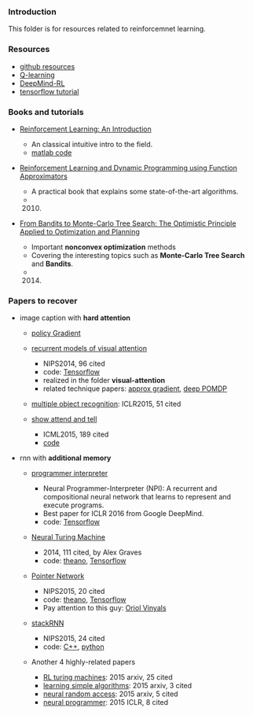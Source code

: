 ### Introduction
This folder is for resources related to reinforcemnet learning. 

### Resources
- [github resources][1]
- [Q-learning][2]
- [DeepMind-RL][3]
- [tensorflow tutorial][4]

### Books and tutorials
- [Reinforcement Learning: An Introduction][5]
	- An classical intuitive intro to the field. 
	- [matlab code][6]

- [Reinforcement Learning and Dynamic Programming using Function Approximators][7]
	- A practical book that explains some state-of-the-art algorithms. 
	- 2010.

- [From Bandits to Monte-Carlo Tree Search: The Optimistic Principle Applied to Optimization and Planning][8]
	- Important **nonconvex optimization** methods 
	- Covering the interesting topics such as **Monte-Carlo Tree Search** and **Bandits**.
	- 2014.

### Papers to recover
- image caption with **hard attention**
	- [policy Gradient][9]

	- [recurrent models of visual attention][10]
		- NIPS2014, 96 cited
		- code: [Tensorflow][11]
		- realized in the folder  **visual-attention**
		- related technique papers: [approx gradient][12], [deep POMDP][13]

	- [multiple object recognition][14]: ICLR2015, 51 cited

	- [show attend and tell][15]
		-  ICML2015, 189 cited
		- [code][16]

- rnn with **additional memory**
	- [programmer interpreter][17]
		- Neural Programmer-Interpreter (NPI): A recurrent and compositional neural network that learns to represent and execute programs.
		- Best paper for ICLR 2016 from Google DeepMind.
		- code: [Tensorflow][18]

	- [Neural Turing Machine][19]
		- 2014, 111 cited, by Alex Graves
		- code: [theano][20], [Tensorflow][21] 

	- [Pointer Network][22]
		- NIPS2015, 20 cited
		- code: [theano][23], [Tensorflow][24]
		- Pay attention to this guy: [Oriol Vinyals][25]

	- [stackRNN][26]
		- NIPS2015, 24 cited
		- code: [C++][27], [python][28]

	- Another 4 highly-related papers
		- [RL turing machines][29]: 2015 arxiv, 25 cited
		- [learning simple algorithms][30]: 2015 arxiv, 3 cited
		- [neural random access][31]: 2015 arxiv, 5 cited
		- [neural programmer][32]: 2015 ICLR, 8 cited

[1]:	https://github.com/BigeyeDestroyer/deepRL/tree/resource
[2]:	http://mnemstudio.org/path-finding-q-learning-tutorial.htm
[3]:	http://www.infoq.com/cn/articles/atari-reinforcement-learning
[4]:	https://github.com/pkmital/tensorflow_tutorials
[5]:	http://webdocs.cs.ualberta.ca/~sutton/book/ebook/the-book.html
[6]:	http://waxworksmath.com/Authors/N_Z/Sutton/sutton.html
[7]:	https://orbi.ulg.ac.be/bitstream/2268/27963/1/book-FA-RL-DP.pdf
[8]:	https://hal.archives-ouvertes.fr/hal-00747575v5/document
[9]:	http://www.scholarpedia.org/article/Policy_gradient_methods
[10]:	http://arxiv.org/abs/1406.6247
[11]:	https://github.com/seann999/tensorflow_mnist_ram
[12]:	http://incompleteideas.net/sutton/williams-92.pdf
[13]:	http://www.kyb.mpg.de/fileadmin/user_upload/files/publications/Wierstra_ICANN_2007_%5B0%5D.pdf
[14]:	http://arxiv.org/abs/1412.7755
[15]:	http://arxiv.org/abs/1502.03044
[16]:	https://github.com/kelvinxu/arctic-captions
[17]:	http://arxiv.org/pdf/1511.06279v4.pdf
[18]:	https://github.com/carpedm20/NPI-tensorflow
[19]:	http://arxiv.org/abs/1410.5401
[20]:	https://github.com/shawntan/neural-turing-machines
[21]:	https://github.com/carpedm20/NTM-tensorflow
[22]:	http://papers.nips.cc/paper/5866-pointer-networks
[23]:	https://github.com/vshallc/PtrNets
[24]:	https://github.com/ikostrikov/TensorFlow-Pointer-Networks
[25]:	https://scholar.google.com/citations?hl=zh-CN&user=NkzyCvUAAAAJ&view_op=list_works&sortby=pubdate
[26]:	http://papers.nips.cc/paper/5857-inferring-algorithmic-patterns-with-stack-augmented-recurrent-nets
[27]:	https://github.com/facebook/Stack-RNN
[28]:	https://github.com/DoctorTeeth/diffmem
[29]:	http://arxiv.org/abs/1505.00521
[30]:	http://arxiv.org/abs/1511.07275
[31]:	http://arxiv.org/abs/1511.06392
[32]:	http://arxiv.org/abs/1511.04834